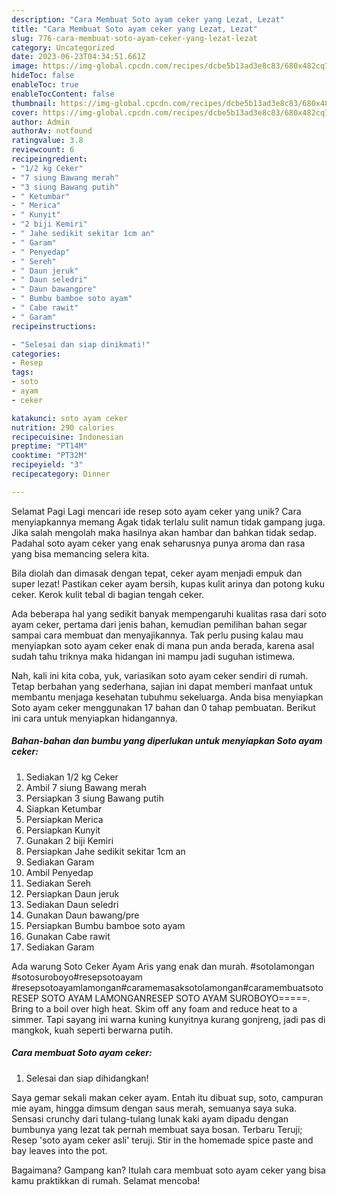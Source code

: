 ```yaml
---
description: "Cara Membuat Soto ayam ceker yang Lezat, Lezat"
title: "Cara Membuat Soto ayam ceker yang Lezat, Lezat"
slug: 776-cara-membuat-soto-ayam-ceker-yang-lezat-lezat
category: Uncategorized
date: 2023-06-23T04:34:51.661Z
image: https://img-global.cpcdn.com/recipes/dcbe5b13ad3e8c83/680x482cq70/soto-ayam-ceker-foto-resep-utama.jpg
hideToc: false
enableToc: true
enableTocContent: false
thumbnail: https://img-global.cpcdn.com/recipes/dcbe5b13ad3e8c83/680x482cq70/soto-ayam-ceker-foto-resep-utama.jpg
cover: https://img-global.cpcdn.com/recipes/dcbe5b13ad3e8c83/680x482cq70/soto-ayam-ceker-foto-resep-utama.jpg
author: Admin
authorAv: notfound
ratingvalue: 3.8
reviewcount: 6
recipeingredient:
- "1/2 kg Ceker"
- "7 siung Bawang merah"
- "3 siung Bawang putih"
- " Ketumbar"
- " Merica"
- " Kunyit"
- "2 biji Kemiri"
- " Jahe sedikit sekitar 1cm an"
- " Garam"
- " Penyedap"
- " Sereh"
- " Daun jeruk"
- " Daun seledri"
- " Daun bawangpre"
- " Bumbu bamboe soto ayam"
- " Cabe rawit"
- " Garam"
recipeinstructions:

- "Selesai dan siap dinikmati!"
categories:
- Resep
tags:
- soto
- ayam
- ceker

katakunci: soto ayam ceker 
nutrition: 290 calories
recipecuisine: Indonesian
preptime: "PT14M"
cooktime: "PT32M"
recipeyield: "3"
recipecategory: Dinner

---
```



Selamat Pagi Lagi mencari ide resep soto ayam ceker yang unik? Cara menyiapkannya memang Agak tidak terlalu sulit namun tidak gampang juga. Jika salah mengolah maka hasilnya akan hambar dan bahkan tidak sedap. Padahal soto ayam ceker yang enak seharusnya punya aroma dan rasa yang bisa memancing selera kita.


Bila diolah dan dimasak dengan tepat, ceker ayam menjadi empuk dan super lezat! Pastikan ceker ayam bersih, kupas kulit arinya dan potong kuku ceker. Kerok kulit tebal di bagian tengah ceker.

Ada beberapa hal yang sedikit banyak mempengaruhi kualitas rasa dari soto ayam ceker, pertama dari jenis bahan, kemudian pemilihan bahan segar sampai cara membuat dan menyajikannya. Tak perlu pusing kalau mau menyiapkan soto ayam ceker enak di mana pun anda berada, karena asal sudah tahu triknya maka hidangan ini mampu jadi suguhan istimewa.


Nah, kali ini kita coba, yuk, variasikan soto ayam ceker sendiri di rumah. Tetap berbahan yang sederhana, sajian ini dapat memberi manfaat untuk membantu menjaga kesehatan tubuhmu sekeluarga. Anda bisa menyiapkan Soto ayam ceker menggunakan 17 bahan dan 0 tahap pembuatan. Berikut ini cara untuk menyiapkan hidangannya.

<!--inarticleads1-->

##### Bahan-bahan dan bumbu yang diperlukan untuk menyiapkan Soto ayam ceker:

1. Sediakan 1/2 kg Ceker
1. Ambil 7 siung Bawang merah
1. Persiapkan 3 siung Bawang putih
1. Siapkan  Ketumbar
1. Persiapkan  Merica
1. Persiapkan  Kunyit
1. Gunakan 2 biji Kemiri
1. Persiapkan  Jahe sedikit sekitar 1cm an
1. Sediakan  Garam
1. Ambil  Penyedap
1. Sediakan  Sereh
1. Persiapkan  Daun jeruk
1. Sediakan  Daun seledri
1. Gunakan  Daun bawang/pre
1. Persiapkan  Bumbu bamboe soto ayam
1. Gunakan  Cabe rawit
1. Sediakan  Garam


Ada warung Soto Ceker Ayam Aris yang enak dan murah. #sotolamongan #sotosuroboyo#resepsotoayam #resepsotoayamlamongan#caramemasaksotolamongan#caramembuatsotoRESEP SOTO AYAM LAMONGANRESEP SOTO AYAM SUROBOYO=====. Bring to a boil over high heat. Skim off any foam and reduce heat to a simmer. Tapi sayang ini warna kuning kunyitnya kurang gonjreng, jadi pas di mangkok, kuah seperti berwarna putih. 

<!--inarticleads2-->

##### Cara membuat Soto ayam ceker:


1. Selesai dan siap dihidangkan!

Saya gemar sekali makan ceker ayam. Entah itu dibuat sup, soto, campuran mie ayam, hingga dimsum dengan saus merah, semuanya saya suka. Sensasi crunchy dari tulang-tulang lunak kaki ayam dipadu dengan bumbunya yang lezat tak pernah membuat saya bosan. Terbaru Teruji; Resep &#39;soto ayam ceker asli&#39; teruji. Stir in the homemade spice paste and bay leaves into the pot. 

Bagaimana? Gampang kan? Itulah cara membuat soto ayam ceker yang bisa kamu praktikkan di rumah. Selamat mencoba!
